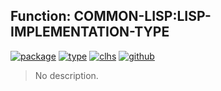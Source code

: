 ## Function: COMMON-LISP:LISP-IMPLEMENTATION-TYPE
[![package](https://img.shields.io/badge/Package-COMMON--LISP-5f9ea0.svg?style=social&colorA=999999)](../) [![type](https://img.shields.io/badge/Type-Function-5f9ea0.svg?style=social&colorA=999999)](../#function) [![clhs](https://img.shields.io/badge/CLHS-LISP--IMPLEMENTATION--TYPE-5f9ea0.svg?style=social&colorA=999999)](http://www.lispworks.com/documentation/HyperSpec/Body/f_lisp_i.htm) [![github](https://img.shields.io/badge/GitHub-View_the_source-5f9ea0.svg?style=social&colorA=999999&logo=github)](https://github.com/sbcl/sbcl/blob/master/src/code/misc.lisp/) 

> No description.


